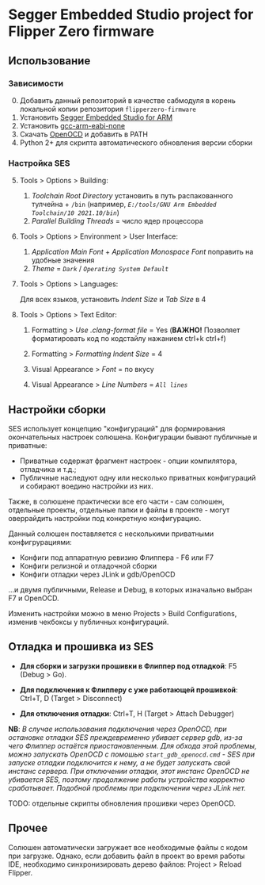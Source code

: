 # Segger Embedded Studio project for Flipper Zero firmware

## Использование
### Зависимости

0. Добавить данный репозиторий в качестве сабмодуля в корень локальной копии репозитория `flipperzero-firmware`
1. Установить [Segger Embedded Studio for ARM](https://www.segger.com/downloads/embedded-studio)
2. Установить [gcc-arm-eabi-none](https://developer.arm.com/tools-and-software/open-source-software/developer-tools/gnu-toolchain/gnu-rm/downloads) 
3. Скачать [OpenOCD](https://gnutoolchains.com/arm-eabi/openocd/) и добавить в PATH
4. Python 2+ для скрипта автоматического обновления версии сборки

### Настройка SES
5. Tools > Options > Building: 
	1. _Toolchain Root Directory_ установить в путь распакованного тулчейна + `/bin` (например, *`E:/tools/GNU Arm Embedded Toolchain/10 2021.10/bin`*)
	2. _Parallel Building Threads_ = число ядер процессора

6. Tools > Options > Environment > User Interface:

	1. _Application Main Font_ + _Application Monospace Font_ поправить на удобные значения
	2. _Theme_ = *`Dark`* / *`Operating System Default`*

7. Tools > Options > Languages:

	Для всех языков, установить _Indent Size_ и _Tab Size_ в 4


8. Tools > Options > Text Editor:

	1. Formatting > _Use .clang-format file_ = Yes (**ВАЖНО!** Позволяет форматировать код по кодстайлу нажанием ctrl+k ctrl+f)

	2. Formatting > _Formatting Indent Size_ = 4

	3. Visual Appearance > _Font_ = по вкусу

	4. Visual Appearance > _Line Numbers_ = *`All lines`*

## Настройки сборки 

SES использует концепцию "конфигураций" для формирования окончательных настроек солюшена. Конфигурации бывают публичные и приватные:
* Приватные содержат фрагмент настроек - опции компилятора, отладчика и т.д.;
* Публичные наследуют одну или несколько приватных конфигураций и собирают воедино настройки из них.

Также, в солюшене практически все его части - сам солюшен, отдельные проекты, отдельные папки и файлы в проекте - могут оверрайдить настройки под конкретную конфигурацию.

Данный солюшен поставляется с несколькими приватными конфигрурациями: 
* Конфиги под аппаратную ревизию Флиппера - F6 или F7
* Конфиги релизной и отладочной сборки
* Конфиги отладки через JLink и gdb/OpenOCD

...и двумя публичными, Release и Debug, в которых изначально выбран F7 и OpenOCD.

Изменить настройки можно в меню Projects > Build Configurations, изменив чекбоксы у публичных конфигураций.

## Отладка и прошивка из SES

* **Для сборки и загрузки прошивки в Флиппер под отладкой**: F5 (Debug > Go). 

* **Для подключения к Флипперу с уже работающей прошивкой**: Ctrl+T, D (Target > Disconnect)

* **Для отключения отладки**: Ctrl+T, H (Target > Attach Debugger)

**NB**: *В случае использования подключения через OpenOCD, при остановке отладки SES преждевременно убивает сервер gdb, из-за чего Флиппер остаётся приостановленным. Для обхода этой проблемы, можно запускать OpenOCD с помошью `start_gdb_openocd.cmd` - SES при запуске отладки подключится к нему, а не будет запускать свой инстанс сервера. При отключении отладки, этот инстанс OpenOCD не убивается SES, поэтому продолжение работы устройства корректно срабатывает. Подобной проблемы при подключении через JLink нет.* 

TODO: отдельные скрипты обновления прошивки через OpenOCD.

## Прочее
Солюшен автоматически загружает все необходимые файлы с кодом при загрузке. Однако, если добавить файл в проект во время работы IDE, необходимо синхронизировать дерево файлов: Project > Reload Flipper.